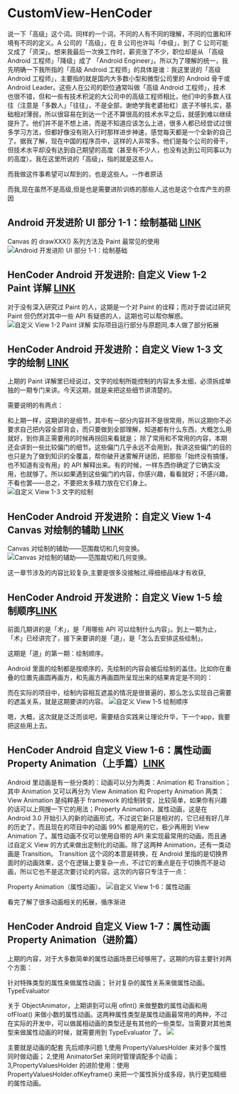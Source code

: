 # CustomView-HenCoder
说一下「高级」这个词。同样的一个词，不同的人有不同的理解，不同的位置和环境有不同的定义。A 公司的「高级」，在 B 公司也许叫「中级」，到了 C 公司可能又成了「资深」。想来我最后一次换工作时，薪资涨了不少，职位却是从 「高级 Android 工程师」「降级」成了 「Android Engineer」。所以为了理解的统一，我先明确一下我所指的「高级 Android 工程师」的具体是谁：我这里说的「高级 Android 工程师」，主要指的就是国内大多数小型和微型公司里的 Android 骨干或 Android Leader。这些人在公司的职位通常叫做「高级 Android 工程师」，技术也很不错，但和一些有技术积淀的大公司中的高级工程师相比，他们中的多数人往往（注意是「多数人」「往往」，不是全部，谢绝学我老婆抬杠）底子不够扎实，基础相对薄弱，所以很容易在到达一个还不算很高的技术水平之后，就感到难以继续提升了。他们并不是不想上进，而是不知道应该怎么上进，很多人都已经尝试过很多学习方法，但都好像没有刚入行时那样进步神速，感觉每天都是一个全新的自己了。据我了解，现在中国的程序员中，这样的人非常多。他们是每个公司的骨干，但技术水平却没有达到自己期望的高度（甚至有不少人，也没有达到公司同事以为的高度）。我在这里所说的「高级」，指的就是这些人。

而我做这件事希望可以帮到的，也是这些人。--作者原话

而我,现在虽然不是高级,但是也是需要进阶训练的那些人,这也是这个仓库产生的原因

## Android 开发进阶 UI 部分 1-1：绘制基础 [LINK](http://hencoder.com/ui-1-1/)
Canvas 的 drawXXX() 系列方法及 Paint 最常见的使用
![Android 开发进阶 UI 部分 1-1：绘制基础](https://github.com/TIL-MICE/CustomView-HenCoder/blob/master/PracticeDraw1-master/images/preview_after.png)

## HenCoder Android 开发进阶: 自定义 View 1-2 Paint 详解 [LINK](http://hencoder.com/ui-1-2/)
对于没有深入研究过 Paint 的人，这期是一个对 Paint 的诠释；而对于尝试过研究 Paint 但仍然对其中一些 API 有疑惑的人，这期也可以帮你解惑。
![自定义 View 1-2 Paint 详解](https://github.com/TIL-MICE/CustomView-HenCoder/blob/master/PracticeDraw2-master/images/preview_after.png)
实际项目运行部分与原题同,本人做了部分拓展

## HenCoder Android 开发进阶：自定义 View 1-3 文字的绘制 [LINK](http://hencoder.com/ui-1-3/)
上期的 Paint 详解里已经说过，文字的绘制所能控制的内容太多太细，必须拆成单独的一期专门来讲。今天这期，就是来把这些细节讲清楚的。

需要说明的有两点：

和上期一样，这期讲的是细节，其中有一部分内容并不是很常用，所以这期你不必要求自己把内容全部背会，而只要做到全部理解，知道都有什么东西，大概怎么用就好，到你真正需要用的时候再拐回来看就是；
除了常用和不常用的内容，本期还会讲到一些比较偏门的细节。这些偏门几乎永远不会用到，我讲这些偏门的目的也只是为了做到知识的全覆盖，帮你破开迷雾解开谜团，把那些「始终没有搞懂，也不知道有没有用」的 API 解释出来。有的时候，一样东西你确定了它确实没用，也就够了。所以如果遇到这些偏门的内容，你感兴趣，看看就好；不感兴趣，不看也罢——总之，不要把太多精力放在它们身上。
![自定义 View 1-3 文字的绘制](https://github.com/TIL-MICE/CustomView-HenCoder/blob/master/PracticeDraw3-master/images/preview_after.png)

## HenCoder Android 开发进阶：自定义 View 1-4 Canvas 对绘制的辅助 [LINK](http://hencoder.com/ui-1-4/)
Canvas 对绘制的辅助——范围裁切和几何变换。
![Canvas 对绘制的辅助——范围裁切和几何变换。](https://github.com/TIL-MICE/CustomView-HenCoder/blob/master/PracticeDraw4-master/images/preview_after.png)

这一章节涉及的内容比较复杂,主要是很多没接触过,得细细品味才有收获,

## HenCoder Android 开发进阶：自定义 View 1-5 绘制顺序[LINK](http://hencoder.com/ui-1-5/)
前面几期讲的是「术」，是「用哪些 API 可以绘制什么内容」。到上一期为止，「术」已经讲完了，接下来要讲的是「道」，是「怎么去安排这些绘制」。

这期是「道」的第一期：绘制顺序。

Android 里面的绘制都是按顺序的，先绘制的内容会被后绘制的盖住。比如你在重叠的位置先画圆再画方，和先画方再画圆所呈现出来的结果肯定是不同的：

而在实际的项目中，绘制内容相互遮盖的情况是很普遍的，那么怎么实现自己需要的遮盖关系，就是这期要讲的内容。
![自定义 View 1-5 绘制顺序](https://github.com/TIL-MICE/CustomView-HenCoder/blob/master/PracticeDraw5-master/images/preview_after.png)

嗯，大概，这次就是泛泛而谈吧，需要结合实践来让理论升华，下一个app，我要把这些用上去。

## HenCoder Android 自定义 View 1-6：属性动画 Property Animation（上手篇）[LINK](http://hencoder.com/ui-1-6/)
 Android 里动画是有一些分类的：动画可以分为两类：Animation 和 Transition；其中 Animation 又可以再分为 View Animation 和 Property Animation 两类： View Animation 是纯粹基于 framework 的绘制转变，比较简单，如果你有兴趣的话可以上网搜一下它的用法；Property Animation，属性动画，这是在 Android 3.0 开始引入的新的动画形式，不过说它新只是相对的，它已经有好几年的历史了，而且现在的项目中的动画 99% 都是用的它，极少再用到 View Animation 了。属性动画不仅可以使用自带的 API 来实现最常用的动画，而且通过自定义 View 的方式来做出定制化的动画。除了这两种 Animation，还有一类动画是 Transition。 Transition 这个词的本意是转换，在 Android 里指的是切换界面时的动画效果，这个在逻辑上要复杂一点，不过它的重点是在于切换而不是动画，所以它也不是这次要讨论的内容。这次的内容只专注于一点：

Property Animation（属性动画）。
![自定义 View 1-6：属性动画](https://github.com/TIL-MICE/CustomView-HenCoder/blob/master/PracticeDraw6-master/images/preview_after.png)

看完了解了很多动画相关的拓展，循序渐进

## HenCoder Android 自定义 View 1-7：属性动画 Property Animation（进阶篇）
上期的内容，对于大多数简单的属性动画场景已经够用了。这期的内容主要针对两个方面：

针对特殊类型的属性来做属性动画；
针对复杂的属性关系来做属性动画。
TypeEvaluator

关于 ObjectAnimator，上期讲到可以用 ofInt() 来做整数的属性动画和用 ofFloat() 来做小数的属性动画。这两种属性类型是属性动画最常用的两种，不过在实际的开发中，可以做属相动画的类型还是有其他的一些类型。当需要对其他类型来做属性动画的时候，就需要用到 TypeEvaluator 了。
![](https://github.com/TIL-MICE/CustomView-HenCoder/blob/master/PracticeDraw7-master/images/preview_after.png)

主要就是动画的配套 先后顺序问题
1,使用 PropertyValuesHolder 来对多个属性同时做动画；
2,使用 AnimatorSet 来同时管理调配多个动画；
3,PropertyValuesHolder 的进阶使用：使用 PropertyValuesHolder.ofKeyframe() 来把一个属性拆分成多段，执行更加精细的属性动画。

